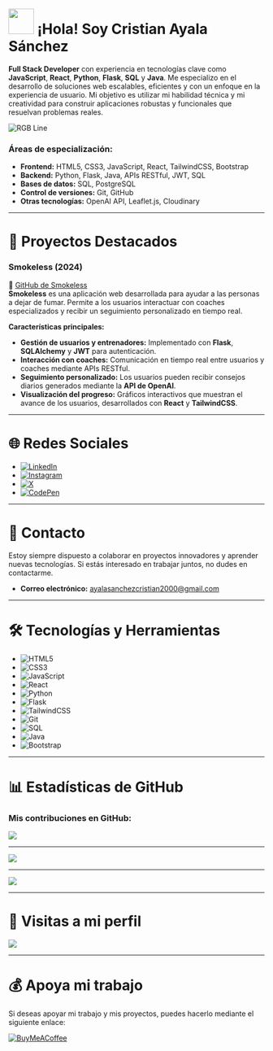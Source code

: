 # <img src="https://user-images.githubusercontent.com/74038190/214644152-52f47eb3-5e31-4f47-8758-05c9468d5596.gif" width="50" /> **¡Hola! Soy Cristian Ayala Sánchez**

**Full Stack Developer** con experiencia en tecnologías clave como **JavaScript**, **React**, **Python**, **Flask**, **SQL** y **Java**. Me especializo en el desarrollo de soluciones web escalables, eficientes y con un enfoque en la experiencia de usuario. Mi objetivo es utilizar mi habilidad técnica y mi creatividad para construir aplicaciones robustas y funcionales que resuelvan problemas reales.

![RGB Line](https://user-images.githubusercontent.com/74038190/212284115-f47cd8ff-2ffb-4b04-b5bf-4d1c14c0247f.gif)

### **Áreas de especialización**:
- **Frontend:** HTML5, CSS3, JavaScript, React, TailwindCSS, Bootstrap  
- **Backend:** Python, Flask, Java, APIs RESTful, JWT, SQL  
- **Bases de datos:** SQL, PostgreSQL  
- **Control de versiones:** Git, GitHub  
- **Otras tecnologías:** OpenAI API, Leaflet.js, Cloudinary

---

# 💼 **Proyectos Destacados**

### **Smokeless (2024)**
🔗 [GitHub de Smokeless](https://github.com/cristiann05/Smokeless)  
**Smokeless** es una aplicación web desarrollada para ayudar a las personas a dejar de fumar. Permite a los usuarios interactuar con coaches especializados y recibir un seguimiento personalizado en tiempo real.

**Características principales:**
- **Gestión de usuarios y entrenadores:** Implementado con **Flask**, **SQLAlchemy** y **JWT** para autenticación.
- **Interacción con coaches:** Comunicación en tiempo real entre usuarios y coaches mediante APIs RESTful.
- **Seguimiento personalizado:** Los usuarios pueden recibir consejos diarios generados mediante la **API de OpenAI**.
- **Visualización del progreso:** Gráficos interactivos que muestran el avance de los usuarios, desarrollados con **React** y **TailwindCSS**.

---

# 🌐 **Redes Sociales**
- [![LinkedIn](https://img.shields.io/badge/LinkedIn-%230077B5.svg?style=for-the-badge&logo=linkedin&logoColor=white)](https://linkedin.com/in/cristian-ayala-sánchez-1a4157307)
- [![Instagram](https://img.shields.io/badge/Instagram-%23E4405F.svg?style=for-the-badge&logo=Instagram&logoColor=white)](https://instagram.com/cristian_as05)
- [![X](https://img.shields.io/badge/X-%23000000.svg?style=for-the-badge&logo=X&logoColor=white)](https://x.com/cristian_as05)
- [![CodePen](https://img.shields.io/badge/CodePen-%23000000.svg?style=for-the-badge&logo=Codepen&logoColor=white)](https://codepen.io/cristian_as05)

---

# 📩 **Contacto**
Estoy siempre dispuesto a colaborar en proyectos innovadores y aprender nuevas tecnologías. Si estás interesado en trabajar juntos, no dudes en contactarme.

- **Correo electrónico:** ayalasanchezcristian2000@gmail.com

---

# 🛠️ **Tecnologías y Herramientas**

- ![HTML5](https://img.shields.io/badge/HTML5-%23E34F26.svg?style=for-the-badge&logo=html5&logoColor=white)  
- ![CSS3](https://img.shields.io/badge/CSS3-%231572B6.svg?style=for-the-badge&logo=css3&logoColor=white)  
- ![JavaScript](https://img.shields.io/badge/javascript-%23323330.svg?style=for-the-badge&logo=javascript&logoColor=%23F7DF1E)  
- ![React](https://img.shields.io/badge/react-%2320232a.svg?style=for-the-badge&logo=react&logoColor=%2361DAFB)  
- ![Python](https://img.shields.io/badge/python-%233776AB.svg?style=for-the-badge&logo=python&logoColor=white)  
- ![Flask](https://img.shields.io/badge/flask-%23000000.svg?style=for-the-badge&logo=flask&logoColor=white)  
- ![TailwindCSS](https://img.shields.io/badge/tailwindcss-%2338B2AC.svg?style=for-the-badge&logo=tailwind-css&logoColor=white)  
- ![Git](https://img.shields.io/badge/git-%23F05033.svg?style=for-the-badge&logo=git&logoColor=white)  
- ![SQL](https://img.shields.io/badge/sql-%234791A4.svg?style=for-the-badge&logo=postgresql&logoColor=white)  
- ![Java](https://img.shields.io/badge/java-%23E34F26.svg?style=for-the-badge&logo=java&logoColor=white)  
- ![Bootstrap](https://img.shields.io/badge/bootstrap-%23563D7C.svg?style=for-the-badge&logo=bootstrap&logoColor=white)

---

# 📊 **Estadísticas de GitHub**

### **Mis contribuciones en GitHub:**

![](https://github-readme-stats.vercel.app/api?username=Cristiann05&theme=highcontrast&hide_border=false&include_all_commits=true&count_private=true)  

---

![](https://github-readme-streak-stats.herokuapp.com/?user=Cristiann05&theme=highcontrast&hide_border=false)

---

![](https://github-readme-stats.vercel.app/api/top-langs/?username=Cristiann05&theme=highcontrast&hide_border=false&include_all_commits=true&count_private=true&layout=compact)

---

# 👀 **Visitas a mi perfil**  
[![](https://visitcount.itsvg.in/api?id=Cristiann05&icon=0&color=0)](https://visitcount.itsvg.in)

---

# 💰 **Apoya mi trabajo**
Si deseas apoyar mi trabajo y mis proyectos, puedes hacerlo mediante el siguiente enlace:

[![BuyMeACoffee](https://img.shields.io/badge/Buy%20Me%20a%20Coffee-ffdd00?style=for-the-badge&logo=buy-me-a-coffee&logoColor=black)](https://buymeacoffee.com/cristian_as05)
